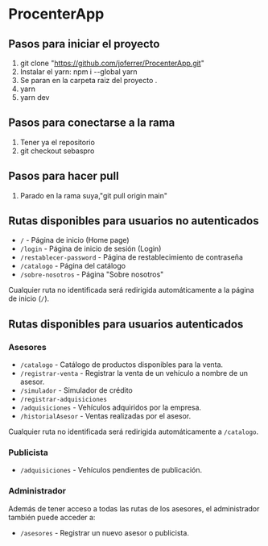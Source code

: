 ﻿# ProcenterApp

## Pasos para iniciar el proyecto

1. git clone "https://github.com/joferrer/ProcenterApp.git"
2. Instalar el yarn: npm i --global yarn
3. Se paran en la carpeta raiz del proyecto .
4. yarn
5. yarn dev

## Pasos para conectarse a la rama

1. Tener ya el repositorio
2. git checkout sebaspro

## Pasos para hacer pull

1. Parado en la rama suya,"git pull origin main"

## Rutas disponibles para usuarios no autenticados

- `/` - Página de inicio (Home page)
- `/login` - Página de inicio de sesión (Login)
- `/restablecer-password` - Página de restablecimiento de contraseña
- `/catalogo` - Página del catálogo
- `/sobre-nosotros` - Página "Sobre nosotros"

Cualquier ruta no identificada será redirigida automáticamente a la página de inicio (`/`).

## Rutas disponibles para usuarios autenticados

### Asesores

- `/catalogo` - Catálogo de productos disponibles para la venta.
- `/registrar-venta` - Registrar la venta de un vehículo a nombre de un asesor.
- `/simulador` - Simulador de crédito
- `/registrar-adquisiciones`
- `/adquisiciones` - Vehículos adquiridos por la empresa.
- `/historialAsesor` - Ventas realizadas por el asesor.

Cualquier ruta no identificada será redirigida automáticamente a `/catalogo`.

### Publicista

- `/adquisiciones` - Vehículos pendientes de publicación.

### Administrador

Además de tener acceso a todas las rutas de los asesores, el administrador también puede acceder a:

- `/asesores` - Registrar un nuevo asesor o publicista.